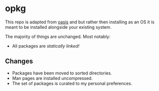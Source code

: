 opkg
====

This repo is adapted from [oasis][] and but rather then installing as
an OS it is meant to be installed alongside your existing system.

The majority of things are unchanged. Most notably:

* All packages are *statically linked!*

Changes
-------
* Packages have been moved to sorted directories.
* Man pages are installed uncompressed.
* The set of packages is curated to my personal preferences.

[oasis]: https://github.com/oasislinux/oasis
